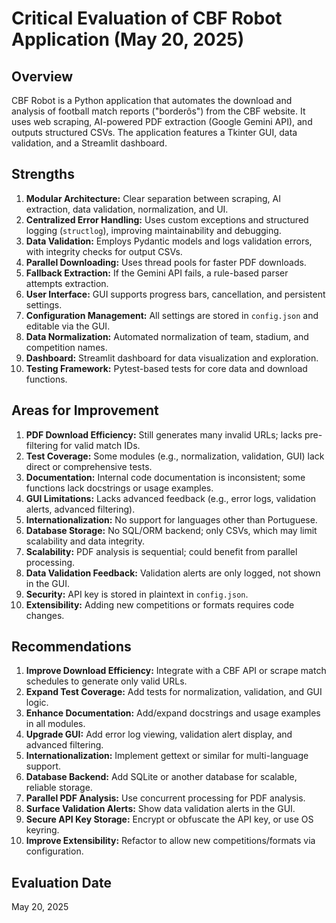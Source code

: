 # Critical Evaluation of CBF Robot Application (May 20, 2025)

## Overview

CBF Robot is a Python application that automates the download and analysis of football match reports ("borderôs") from the CBF website. It uses web scraping, AI-powered PDF extraction (Google Gemini API), and outputs structured CSVs. The application features a Tkinter GUI, data validation, and a Streamlit dashboard.

## Strengths

1. **Modular Architecture:** Clear separation between scraping, AI extraction, data validation, normalization, and UI.
2. **Centralized Error Handling:** Uses custom exceptions and structured logging (`structlog`), improving maintainability and debugging.
3. **Data Validation:** Employs Pydantic models and logs validation errors, with integrity checks for output CSVs.
4. **Parallel Downloading:** Uses thread pools for faster PDF downloads.
5. **Fallback Extraction:** If the Gemini API fails, a rule-based parser attempts extraction.
6. **User Interface:** GUI supports progress bars, cancellation, and persistent settings.
7. **Configuration Management:** All settings are stored in `config.json` and editable via the GUI.
8. **Data Normalization:** Automated normalization of team, stadium, and competition names.
9. **Dashboard:** Streamlit dashboard for data visualization and exploration.
10. **Testing Framework:** Pytest-based tests for core data and download functions.

## Areas for Improvement

1. **PDF Download Efficiency:** Still generates many invalid URLs; lacks pre-filtering for valid match IDs.
2. **Test Coverage:** Some modules (e.g., normalization, validation, GUI) lack direct or comprehensive tests.
3. **Documentation:** Internal code documentation is inconsistent; some functions lack docstrings or usage examples.
4. **GUI Limitations:** Lacks advanced feedback (e.g., error logs, validation alerts, advanced filtering).
5. **Internationalization:** No support for languages other than Portuguese.
6. **Database Storage:** No SQL/ORM backend; only CSVs, which may limit scalability and data integrity.
7. **Scalability:** PDF analysis is sequential; could benefit from parallel processing.
8. **Data Validation Feedback:** Validation alerts are only logged, not shown in the GUI.
9. **Security:** API key is stored in plaintext in `config.json`.
10. **Extensibility:** Adding new competitions or formats requires code changes.

## Recommendations

1. **Improve Download Efficiency:** Integrate with a CBF API or scrape match schedules to generate only valid URLs.
2. **Expand Test Coverage:** Add tests for normalization, validation, and GUI logic.
3. **Enhance Documentation:** Add/expand docstrings and usage examples in all modules.
4. **Upgrade GUI:** Add error log viewing, validation alert display, and advanced filtering.
5. **Internationalization:** Implement gettext or similar for multi-language support.
6. **Database Backend:** Add SQLite or another database for scalable, reliable storage.
7. **Parallel PDF Analysis:** Use concurrent processing for PDF analysis.
8. **Surface Validation Alerts:** Show data validation alerts in the GUI.
9. **Secure API Key Storage:** Encrypt or obfuscate the API key, or use OS keyring.
10. **Improve Extensibility:** Refactor to allow new competitions/formats via configuration.

## Evaluation Date
May 20, 2025